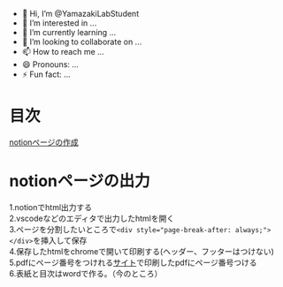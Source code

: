 - 👋 Hi, I’m @YamazakiLabStudent
- 👀 I’m interested in ...
- 🌱 I’m currently learning ...
- 💞️ I’m looking to collaborate on ...
- 📫 How to reach me ...
- 😄 Pronouns: ...
- ⚡ Fun fact: ...
# 目次
[notionページの作成](#1)

# notionページの出力
  1.notionでhtml出力する<br>
  2.vscodeなどのエディタで出力したhtmlを開く<br>
  3.ページを分割したいところで`<div style="page-break-after: always;"></div>`を挿入して保存<br>
  4.保存したhtmlをchromeで開いて印刷する(ヘッダー、フッターはつけない)<br>
  5.pdfにページ番号をつけれる[サイト](https://www.ilovepdf.com/ja/add_pdf_page_number)で印刷したpdfにページ番号つける<br>
  6.表紙と目次はwordで作る。（今のところ）<br>

<!---
YamazakiLabStudent/YamazakiLabStudent is a ✨ special ✨ repository because its `README.md` (this file) appears on your GitHub profile.
You can click the Preview link to take a look at your changes.
--->
